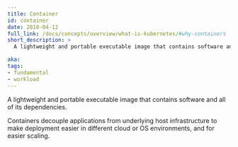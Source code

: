 ```yaml
---
title: Container
id: container
date: 2018-04-12
full_link: /docs/concepts/overview/what-is-kubernetes/#why-containers
short_description: >
  A lightweight and portable executable image that contains software and all of its dependencies.

aka: 
tags:
- fundamental
- workload
---
```

 A lightweight and portable executable image that contains software and all of its dependencies.

<!--more--> 

Containers decouple applications from underlying host infrastructure to make deployment easier in different cloud or OS environments, and for easier scaling.

